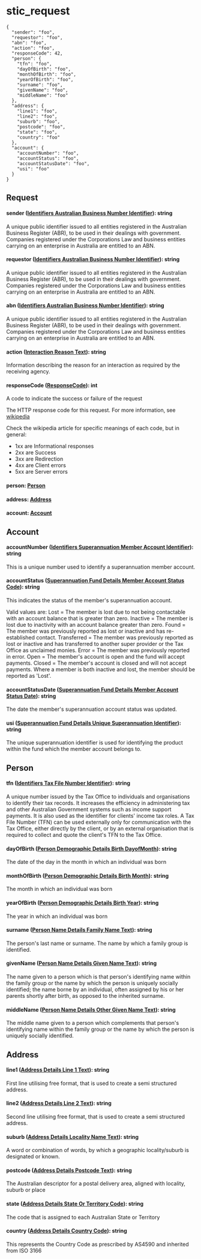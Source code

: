# stic_request

``` json-floating
{
  "sender": "foo",
  "requestor": "foo",
  "abn": "foo",
  "action": "foo",
  "responseCode": 42,
  "person": {
    "tfn": "foo",
    "dayOfBirth": "foo",
    "monthOfBirth": "foo",
    "yearOfBirth": "foo",
    "surname": "foo",
    "givenName": "foo",
    "middleName": "foo"
  },
  "address": {
    "line1": "foo",
    "line2": "foo",
    "suburb": "foo",
    "postcode": "foo",
    "state": "foo",
    "country": "foo"
  },
  "account": {
    "accountNumber": "foo",
    "accountStatus": "foo",
    "accountStatusDate": "foo",
    "usi": "foo"
  }
}
```

## Request

#### sender ([Identifiers Australian Business Number Identifier](https://definitions.ausdx.io/definition/trc/de26)): string

A unique public identifier issued to all entities registered in the Australian Business Register (ABR), to be used in their dealings with government. Companies registered under the Corporations Law and business entities carrying on an enterprise in Australia are entitled to an ABN.



#### requestor ([Identifiers Australian Business Number Identifier](https://definitions.ausdx.io/definition/trc/de26)): string

A unique public identifier issued to all entities registered in the Australian Business Register (ABR), to be used in their dealings with government. Companies registered under the Corporations Law and business entities carrying on an enterprise in Australia are entitled to an ABN.



#### abn ([Identifiers Australian Business Number Identifier](https://definitions.ausdx.io/definition/trc/de26)): string

A unique public identifier issued to all entities registered in the Australian Business Register (ABR), to be used in their dealings with government. Companies registered under the Corporations Law and business entities carrying on an enterprise in Australia are entitled to an ABN.



#### action ([Interaction Reason Text](https://definitions.ausdx.io/definition/trc/de13082)): string

Information describing the reason for an interaction as required by the receiving agency.



#### responseCode ([ResponseCode](https://ausdx-lab.herokuapp.com/define/de007)): int

A code to indicate the success or failure of the request

The HTTP response code for this request.
For more information, see [wikipedia](https://en.wikipedia.org/wiki/List_of_HTTP_status_codes)



Check the wikipedia article for specific meanings of each code, but in general:

- 1xx are Informational responses
-	2xx are Success
-	3xx are Redirection
-	4xx are Client errors
-	5xx are Server errors



#### person: [Person](#person)

#### address: [Address](#address)

#### account: [Account](#account)


## Account

#### accountNumber ([Identifiers Superannuation Member Account Identifier](https://definitions.ausdx.io/definition/trc/de7461)): string

This is a unique number used to identify a superannuation member account.



#### accountStatus ([Superannuation Fund Details Member Account Status Code](https://definitions.ausdx.io/definition/trc/de7393)): string

This indicates the status of the member's superannuation account.



Valid values are:
Lost = The member is lost due to not being contactable with an account balance that is greater than zero.
Inactive = The member is lost due to inactivity with an account balance greater than zero.
Found = The member was previously reported as lost or inactive and has re-established contact. 
Transferred = The member was previously reported as lost or inactive and has transferred to another super provider or the Tax Office as unclaimed monies. 
Error = The member was previously reported in error.
Open =  The member's account is open and the fund will accept payments.
Closed = The member's account is closed and will not accept payments.
Where a member is both inactive and lost, the member should be reported as 'Lost'.



#### accountStatusDate ([Superannuation Fund Details Member Account Status Date](https://definitions.ausdx.io/definition/trc/de13995)): string

The date the member's superannuation account status was updated.



#### usi ([Superannuation Fund Details Unique Superannuation Identifier](https://definitions.ausdx.io/definition/trc/de7395)): string

The unique superannuation identifier is used for identifying the product within the fund which the member account belongs to.




## Person

#### tfn ([Identifiers Tax File Number Identifier](https://definitions.ausdx.io/definition/trc/de27)): string

A unique number issued by the Tax Office to individuals and organisations to identify their tax records. It increases the efficiency in administering tax and other Australian Government systems such as income support payments. It is also used as the identifier for clients' income tax roles. A Tax File Number (TFN) can be used externally only for communication with the Tax Office, either directly by the client, or by an external organisation that is required to collect and quote the client's TFN to the Tax Office.



#### dayOfBirth ([Person Demographic Details Birth DayofMonth](https://definitions.ausdx.io/definition/trc/de13055)): string

The date of the day in the month in which an individual was born



#### monthOfBirth ([Person Demographic Details Birth Month](https://definitions.ausdx.io/definition/trc/de13056)): string

The month in which an individual was born



#### yearOfBirth ([Person Demographic Details Birth Year](https://definitions.ausdx.io/definition/trc/de13057)): string

The year in which an individual was born



#### surname ([Person Name Details Family Name Text](https://definitions.ausdx.io/definition/trc/de40)): string

The person's last name or surname. The name by which a family group is identified.



#### givenName ([Person Name Details Given Name Text](https://definitions.ausdx.io/definition/trc/de41)): string

The name given to a person which is that person's identifying name within the family group or the name by which the person is uniquely socially identified; the name borne by an individual, often assigned by his or her parents shortly after birth, as opposed to the inherited surname.



#### middleName ([Person Name Details Other Given Name Text](https://definitions.ausdx.io/definition/trc/de42)): string

The middle name given to a person which complements that person's identifying name within the family group or the name by which the person is uniquely socially identified.




## Address

#### line1 ([Address Details Line 1 Text](https://definitions.ausdx.io/definition/trc/de17)): string

First line utilising free format, that is used to create a semi structured address.



#### line2 ([Address Details Line 2 Text](https://definitions.ausdx.io/definition/trc/de18)): string

Second line utilising free format, that is used to create a semi structured address.



#### suburb ([Address Details Locality Name Text](https://definitions.ausdx.io/definition/trc/de19)): string

A word or combination of words, by which a geographic locality/suburb is designated or known.



#### postcode ([Address Details Postcode Text](https://definitions.ausdx.io/definition/trc/de21)): string

The Australian descriptor for a postal delivery area, aligned with locality, suburb or place



#### state ([Address Details State Or Territory Code](https://definitions.ausdx.io/definition/trc/de22)): string

The code that is assigned to each Australian State or Territory



#### country ([Address Details Country Code](https://definitions.ausdx.io/definition/trc/de15)): string

This represents the Country Code as prescribed by AS4590 and inherited from ISO 3166




